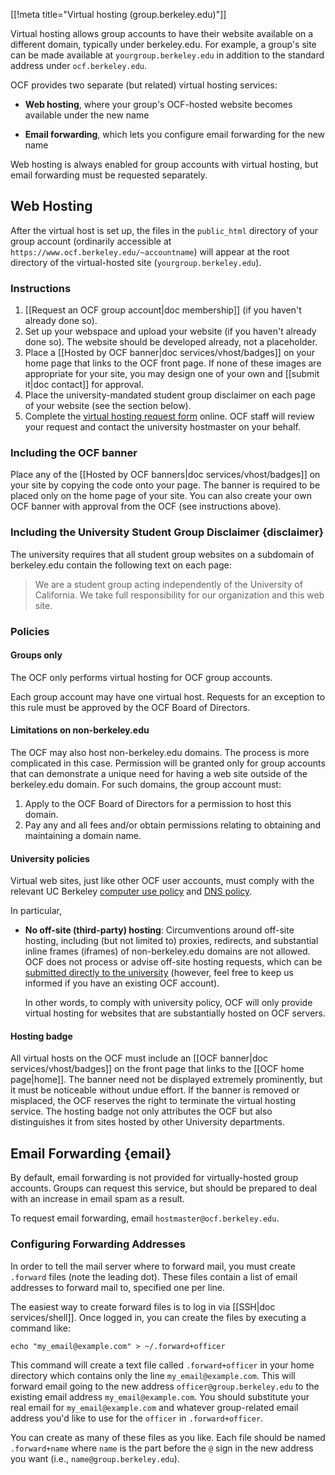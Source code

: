 [[!meta title="Virtual hosting (group.berkeley.edu)"]]


Virtual hosting allows group accounts to have their website available on a
different domain, typically under berkeley.edu. For example, a group's site can
be made available at `yourgroup.berkeley.edu` in addition to the standard
address under `ocf.berkeley.edu`.

OCF provides two separate (but related) virtual hosting services:

* **Web hosting**, where your group's OCF-hosted website becomes available
  under the new name

* **Email forwarding**, which lets you configure email forwarding for the new
  name

Web hosting is always enabled for group accounts with virtual hosting, but
email forwarding must be requested separately.

## Web Hosting

After the virtual host is set up, the files in the `public_html` directory of
your group account (ordinarily accessible at
`https://www.ocf.berkeley.edu/~accountname`) will appear at the root directory
of the virtual-hosted site (`yourgroup.berkeley.edu`).

### Instructions

1.   [[Request an OCF group account|doc membership]] (if you haven't already done so).
2.   Set up your webspace and upload your website (if you haven't already done so). The website should be developed already, not a placeholder.
3.   Place a [[Hosted by OCF banner|doc services/vhost/badges]] on your home page that links to the OCF front page. If none of these images are appropriate for your site, you may design one of your own and [[submit it|doc contact]] for approval.
4.   Place the university-mandated student group disclaimer on each page of your website (see the section below).
5. Complete the [virtual hosting request
   form](https://accounts.ocf.berkeley.edu/request-vhost) online.
   OCF staff will review your request and contact the university hostmaster on your
   behalf.

### Including the OCF banner

Place any of the [[Hosted by OCF banners|doc services/vhost/badges]] on your site by copying the code onto your page. The banner is required to be placed only on the home page of your site. You can also create your own OCF banner with approval from the OCF (see instructions above).

### Including the University Student Group Disclaimer    {disclaimer}

The university requires that all student group websites on a subdomain of berkeley.edu contain the following text on each page:

> We are a student group acting independently of the University of
> California. We take full responsibility for our organization and
> this web site.

### Policies

#### Groups only

The OCF only performs virtual hosting for OCF group accounts.

Each group account may have one virtual host. Requests for an exception to this rule must be approved by the OCF Board of Directors.

#### Limitations on non-berkeley.edu

The OCF may also host non-berkeley.edu domains. The process is more complicated in this case. Permission will be granted only for group accounts that can demonstrate a unique need for having a web site outside of the berkeley.edu domain. For such domains, the group account must:

 1.   Apply to the OCF Board of Directors for a permission to host this domain.
 2.   Pay any and all fees and/or obtain permissions relating to obtaining and maintaining a domain name.

#### University policies

Virtual web sites, just like other OCF user accounts, must comply with the relevant UC Berkeley [computer use policy](https://security.berkeley.edu/policy/usepolicy.html) and [DNS policy](https://security.berkeley.edu/policy/dns).

In particular,

* **No off-site (third-party) hosting**: Circumventions around off-site hosting, including (but not limited to) proxies, redirects, and substantial inline frames (iframes) of non-berkeley.edu domains are not allowed. OCF does not process or advise off-site hosting requests, which can be [submitted directly to the university](https://offsitehosting.berkeley.edu/) (however, feel free to keep us informed if you have an existing OCF account).

  In other words, to comply with university policy, OCF will only provide virtual hosting for websites that are substantially hosted on OCF servers.

#### Hosting badge

All virtual hosts on the OCF must include an [[OCF banner|doc services/vhost/badges]] on the front page that links to the [[OCF home page|home]]. The banner need not be displayed extremely prominently, but it must be noticeable without undue effort. If the banner is removed or misplaced, the OCF reserves the right to terminate the virtual hosting service. The hosting badge not only attributes the OCF but also distinguishes it from sites hosted by other University departments.

## Email Forwarding    {email}

By default, email forwarding is not provided for virtually-hosted group
accounts. Groups can request this service, but should be prepared to deal with an
increase in email spam as a result.

To request email forwarding, email `hostmaster@ocf.berkeley.edu`.

### Configuring Forwarding Addresses

In order to tell the mail server where to forward mail, you must create
`.forward` files (note the leading dot). These files contain a list of email
addresses to forward mail to, specified one per line.

The easiest way to create forward files is to log in via
[[SSH|doc services/shell]]. Once logged in, you can create the files by executing a
command like:

    echo "my_email@example.com" > ~/.forward+officer

This command will create a text file called `.forward+officer` in your home directory which contains only the line `my_email@example.com`. This will forward email going to the new address `officer@group.berkeley.edu` to the existing email address `my_email@example.com`. You should substitute your real email for `my_email@example.com` and whatever group-related email address you'd like to use for the `officer` in `.forward+officer`.

You can create as many of these files as you like. Each file should be named `.forward+name` where `name` is the part before the `@` sign in the new address you want (i.e., `name@group.berkeley.edu`).
